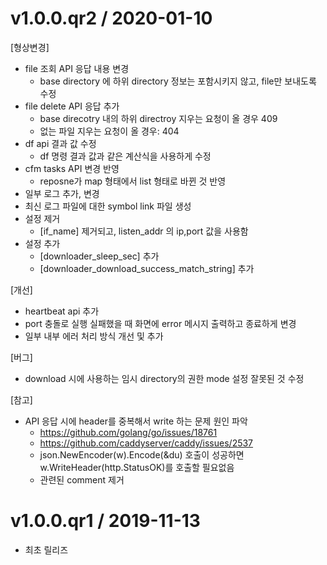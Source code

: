 v1.0.0.qr2 / 2020-01-10
===================
[형상변경]
  * file 조회 API 응답 내용 변경
    - base directory 에 하위 directory 정보는 포함시키지 않고, file만 보내도록 수정
  * file delete API 응답 추가
    - base direcotry 내의 하위 directroy 지우는 요청이 올 경우 409
    - 없는 파일 지우는 요청이 올 경우: 404
  * df api 결과 값 수정
	  - df 명령 결과 값과 같은 계산식을 사용하게 수정
  * cfm tasks API 변경 반영
    - reposne가 map 형태에서 list 형태로 바뀐 것 반영
  * 일부 로그 추가, 변경
  * 최신 로그 파일에 대한 symbol link 파일 생성
  * 설정 제거
    * [if_name] 제거되고, listen_addr 의 ip,port 값을 사용함
  * 설정 추가
    * [downloader_sleep_sec] 추가
    * [downloader_download_success_match_string] 추가

[개선]
  * heartbeat api 추가
  * port 충돌로 실행 실패했을 때 화면에 error 메시지 출력하고 종료하게 변경
  * 일부 내부 에러 처리 방식 개선 및 추가

[버그]
  * download 시에 사용하는 임시 directory의 권한 mode 설정 잘못된 것 수정

[참고]
  * API 응답 시에 header를 중복해서 write 하는 문제 원인 파악
    - https://github.com/golang/go/issues/18761
    - https://github.com/caddyserver/caddy/issues/2537
    - json.NewEncoder(w).Encode(&du) 호출이 성공하면 w.WriteHeader(http.StatusOK)를 호출할 필요없음
    - 관련된 comment 제거

v1.0.0.qr1 / 2019-11-13
===================
* 최초 릴리즈
